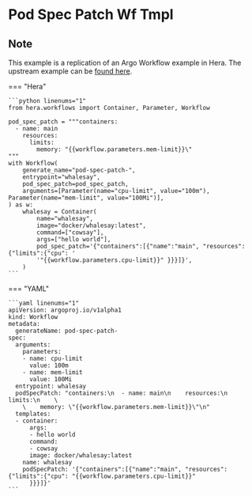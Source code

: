 # Pod Spec Patch Wf Tmpl

## Note

This example is a replication of an Argo Workflow example in Hera.
The upstream example can be [found here](https://github.com/argoproj/argo-workflows/blob/master/examples/pod-spec-patch-wf-tmpl.yaml).




=== "Hera"

    ```python linenums="1"
    from hera.workflows import Container, Parameter, Workflow

    pod_spec_patch = """containers:
      - name: main
        resources:
          limits:
            memory: "{{workflow.parameters.mem-limit}}\"
    """
    with Workflow(
        generate_name="pod-spec-patch-",
        entrypoint="whalesay",
        pod_spec_patch=pod_spec_patch,
        arguments=[Parameter(name="cpu-limit", value="100m"), Parameter(name="mem-limit", value="100Mi")],
    ) as w:
        whalesay = Container(
            name="whalesay",
            image="docker/whalesay:latest",
            command=["cowsay"],
            args=["hello world"],
            pod_spec_patch='{"containers":[{"name":"main", "resources":{"limits":{"cpu": '
            '"{{workflow.parameters.cpu-limit}}" }}}]}',
        )
    ```

=== "YAML"

    ```yaml linenums="1"
    apiVersion: argoproj.io/v1alpha1
    kind: Workflow
    metadata:
      generateName: pod-spec-patch-
    spec:
      arguments:
        parameters:
        - name: cpu-limit
          value: 100m
        - name: mem-limit
          value: 100Mi
      entrypoint: whalesay
      podSpecPatch: "containers:\n  - name: main\n    resources:\n      limits:\n    \
        \    memory: \"{{workflow.parameters.mem-limit}}\"\n"
      templates:
      - container:
          args:
          - hello world
          command:
          - cowsay
          image: docker/whalesay:latest
        name: whalesay
        podSpecPatch: '{"containers":[{"name":"main", "resources":{"limits":{"cpu": "{{workflow.parameters.cpu-limit}}"
          }}}]}'
    ```

